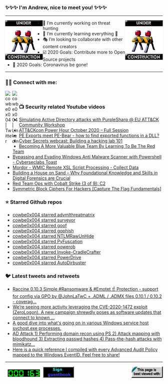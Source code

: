 ### ✨✨✨ I'm Andrew, nice to meet you! ✨✨✨

---
<img align="left" width="120px" src="https://raw.githubusercontent.com/cowbe0x004/cowbe0x004/master/images/image004.gif" />
<img align="right" width="120px" src="https://raw.githubusercontent.com/cowbe0x004/cowbe0x004/master/images/image004.gif" />

- 📖 I’m currently working on threat hunting
- 📘 I’m currently learning everything 🤣
- 🎭 I’m looking to collaborate with other content creators
- ☑️ 2020 Goals: Contribute more to Open Source projects
- 🦠 2020 Goals: Coronavirus be gone!

---

### 🤝🏽 Connect with me:
[<img align="left" alt="cowbe0x004 | Twitter" width="22px" src="https://cdn.jsdelivr.net/npm/simple-icons@v3/icons/twitter.svg" />][twitter]
[<img align="left" alt="cowbe0x004 | LinkedIn" width="22px" src="https://cdn.jsdelivr.net/npm/simple-icons@v3/icons/linkedin.svg" />][linkedin]

<!--
[<img align="left" alt="cowbe0x004.com" width="22px" src="https://raw.githubusercontent.com/iconic/open-iconic/master/svg/globe.svg" />][website]
[<img align="left" alt="cowbe0x004 | YouTube" width="22px" src="https://cdn.jsdelivr.net/npm/simple-icons@v3/icons/youtube.svg" />][youtube]
[<img align="left" alt="cowbe0x004 | Instagram" width="22px" src="https://cdn.jsdelivr.net/npm/simple-icons@v3/icons/instagram.svg" />][instagram]
-->

<br />

### 📺 Security related Youtube videos
<!-- YOUTUBE:START -->
- [Simulating Active Directory attacks with  PurpleSharp @ EU ATT&CK Community Workshop](https://www.youtube.com/watch?v=onqdJ-IO9Dk)
- [ATT&CKcon Power Hour October 2020 – Full Session](https://www.youtube.com/watch?v=HY_LxMpMQ1A)
- [PE Exports meet PE-Bear - how to find exported functions in a DLL?](https://www.youtube.com/watch?v=4gN91tJmHGU)
- [Cyber Secrets webcast: Building a hacking lab 101](https://www.youtube.com/watch?v=BbdmXTtCo-4)
- [Becoming A More Valuable Blue Team By Learning To Be The Red Team](https://www.youtube.com/watch?v=_jdwhO3HEPo)
- [Bypassing and Evading Windows Anti Malware Scanner with Powershell - Cyberseclabs Toast](https://www.youtube.com/watch?v=r9JH8aaq8CQ)
- [Mordor - WMIC Remote  XSL Script Processing - Collect Data](https://www.youtube.com/watch?v=6iteEfbuwU8)
- [Building a House on Sand – Why Foundational Knowledge and Skills in Digital Forensics are Crucial](https://www.youtube.com/watch?v=ZURs_d7YMmg)
- [Red Team Ops with Cobalt Strike (3 of 9): C2](https://www.youtube.com/watch?v=Z8n9bIPAIao)
- [Symmetric Block Ciphers For Hackers [Capture The Flag Fundamentals]](https://www.youtube.com/watch?v=WwH10F-l4jU)
<!-- YOUTUBE:END -->

### ⭐ Starred Github repos
<!-- GITHUB_STAR:START -->
- [cowbe0x004 starred advmlthreatmatrix](https://github.com/mitre/advmlthreatmatrix)
- [cowbe0x004 starred surveyor](https://github.com/redcanaryco/surveyor)
- [cowbe0x004 starred goof](https://github.com/snyk/goof)
- [cowbe0x004 starred gophish](https://github.com/gophish/gophish)
- [cowbe0x004 starred NTLMRawUnHide](https://github.com/mlgualtieri/NTLMRawUnHide)
- [cowbe0x004 starred PyFuscation](https://github.com/CBHue/PyFuscation)
- [cowbe0x004 starred powerob](https://github.com/cwolff411/powerob)
- [cowbe0x004 starred Invoke-CradleCrafter](https://github.com/danielbohannon/Invoke-CradleCrafter)
- [cowbe0x004 starred PowerDrive](https://github.com/denisugarte/PowerDrive)
- [cowbe0x004 starred AutoDirbuster](https://github.com/NetSPI/AutoDirbuster)
<!-- GITHUB_STAR:END -->

### 🐦 Latest tweets and retweets
<!-- TWEETS:START -->
- [Raccine 0.10.3 Simple #Ransomware & #Emotet ☝️ Protection - support for config via GPO by @JohnLaTwC + .ADML / .ADMX files 0.10.1 / 0.10.2 - coverag...](https://twitter.com/cyb3rops/status/1317854838928060416)
- [We’re seeing more activity leveraging the CVE-2020-1472 exploit (ZeroLogon). A new campaign shrewdly poses as software updates that connect to known ...](https://twitter.com/MsftSecIntel/status/1313598440719355904)
- [A good dive into what's going on in various Windows service host svchost.exe processes.](https://twitter.com/dragosr/status/1310432810520293379)
- [AD Attack 1) Performing domain recon using PS  2) Attack mapping with bloodhound  3) Extracting passwd hashes   4) Pass-the-hash attacks with mimikatz...](https://twitter.com/CyberWarship/status/1309127376283013120)
- [Here is a quick reference I compiled with every Advanced Audit Policy mapped to the Windows EventID. Feel free to share!](https://twitter.com/Ben0xA/status/1308455521385615360)
<!-- TWEETS:END -->

---

[<img align="left" width="120px" src="https://raw.githubusercontent.com/cowbe0x004/cowbe0x004/master/images/visitors.gif" />][visitor]
[<img align="left" alt="Sign My Guestbook" width="100px" src="https://raw.githubusercontent.com/cowbe0x004/cowbe0x004/master/images/sign_guest_book.gif" />][guestbook]
[<img align="right" width="100px" src="https://raw.githubusercontent.com/cowbe0x004/cowbe0x004/master/images/netscape.gif" />][netscape]


[website]: https://cowbe0x004.com
[twitter]: https://twitter.com/cowbe0x004
[youtube]: https://youtube.com/
[instagram]: https://instagram.com/
[linkedin]: https://www.linkedin.com/in/anhuang/
[guestbook]: https://github.com/cowbe0x004/cowbe0x004/issues
[netscape]: https://github.com/cowbe0x004/cowbe0x004
[visitor]: https://github.com/cowbe0x004/cowbe0x004
